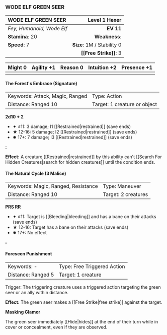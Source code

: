 ### WODE ELF GREEN SEER

| WODE ELF GREEN SEER       |          **Level 1 Hexer** |
| :------------------------ | -------------------------: |
| *Fey, Humanoid, Wode Elf* |                  **EV 11** |
| **Stamina**: 20           |              **Weakness**: |
| **Speed**: 7              | **Size**: 1M / Stability 0 |
|                           |     **[[Free Strike]]**: 3 |

| **Might** 0 | **Agility** +1 | **Reason** 0 | **Intuition** +2 | **Presence** +1 |
| ----------- | -------------- | ------------ | ---------------- | --------------- |
|             |                |              |                  |                 |

#### The Forest's Embrace (Signature)

|                                 |                              |
| :------------------------------ | :--------------------------- |
| Keywords: Attack, Magic, Ranged | Type: Action                 |
| Distance: Ranged 10             | Target: 1 creature or object |

**2d10 + 2**

- ✦ ≤11: 3 damage; I1 [[Restrained|restrained]] (save ends)
- ★ 12-16: 5 damage; I2 [[Restrained|restrained]] (save ends)
- ✸ 17+: 7 damage; I3 [[Restrained|restrained]] (save ends)

**:**

**Effect:** A creature [[Restrained|restrained]] by this ability can't [[Search For Hidden Creatures|search for hidden creatures]] until the condition ends.

#### The Natural Cycle (3 Malice)

|                                     |                     |
| :---------------------------------- | :------------------ |
| Keywords: Magic, Ranged, Resistance | Type: Maneuver      |
| Distance: Ranged 10                 | Target: 2 creatures |

**PRS RR**

- ✦ ≤11: Target is [[Bleeding|bleeding]] and has a bane on their attacks (save ends)
- ★ 12-16: Target has a bane on their attacks (save ends)
- ✸ 17+: No effect

**:**

#### Foreseen Punishment

|                    |                             |
| :----------------- | :-------------------------- |
| Keywords: -        | Type: Free Triggered Action |
| Distance: Ranged 5 | Target: 1 creature          |

Trigger: The triggering creature uses a triggered action targeting the green seer or an ally within distance.

**Effect:** The green seer makes a [[Free Strike|free strike]] against the target.

**Masking Glamor**

The green seer immediately [[Hide|hides]] at the end of their turn while in cover or concealment, even if they are observed.
